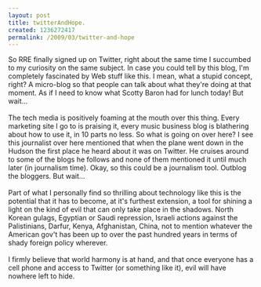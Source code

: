 ```yaml
--- 
layout: post
title: twitterAndHope.
created: 1236272417
permalink: /2009/03/twitter-and-hope
---
```

So RRE finally signed up on Twitter, right about the same time I succumbed to my curiosity on the same subject.  In case you could tell by this blog, I'm completely fascinated by Web stuff like this.  I mean, what a stupid concept, right?  A micro-blog so that people can talk about what they're doing at that moment.  As if I need to know what Scotty Baron had for lunch today!  But wait...<br /><br />The tech media is positively foaming at the mouth over this thing.  Every marketing site I go to is praising it, every music business blog is blathering about how to use it, in 10 parts no less.  So what is going on over here?  I see this journalist over here mentioned that when the plane went down in the Hudson the first place he heard about it was on Twitter.  He cruises around to some of the blogs he follows and none of them mentioned it until much later (in journalism time).  Okay, so this could be a journalism tool.  Outblog the bloggers.  But wait...<br /><br />Part of what I personally find so thrilling about technology like this is the potential that it has to become, at it's furthest extension, a tool for shining a light on the kind of evil that can only take place in the shadows.  North Korean gulags, Egyptian or Saudi repression, Israeli actions against the Palistinians, Darfur, Kenya, Afghanistan, China, not to mention whatever the American gov't has been up to over the past hundred years in terms of shady foreign policy wherever.<br /><br />I firmly believe that world harmony is at hand, and that once everyone has a cell phone and access to Twitter (or something like it), evil will have nowhere left to hide.
